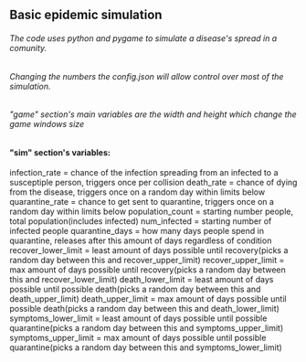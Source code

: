 ## Basic epidemic simulation
###### The code uses python and pygame to simulate a disease's spread in a comunity.
###### Changing the numbers the config.json will allow control over most of the simulation.
###### "game" section's main variables are the width and height which change the game windows size
#### "sim" section's variables:
infection_rate = chance of the infection spreading from an infected to a susceptiple person, triggers once per collision
death_rate = chance of dying from the disease, triggers once on a random day within limits below
quarantine_rate = chance to get sent to quarantine, triggers once on a random day within limits below
population_count = starting number people, total population(includes infected)
num_infected = starting number of infected people
quarantine_days = how many days people spend in quarantine, releases after this amount of days regardless of condition
recover_lower_limit = least amount of days possible until recovery(picks a random day between this and recover_upper_limit)
recover_upper_limit = max amount of days possible until recovery(picks a random day between this and recover_lower_limit)
death_lower_limit = least amount of days possible until possible death(picks a random day between this and death_upper_limit)
death_upper_limit = max amount of days possible until possible death(picks a random day between this and death_lower_limit)
symptoms_lower_limit = least amount of days possible until possible quarantine(picks a random day between this and symptoms_upper_limit)
symptoms_upper_limit = max amount of days possible until possible quarantine(picks a random day between this and symptoms_lower_limit)
